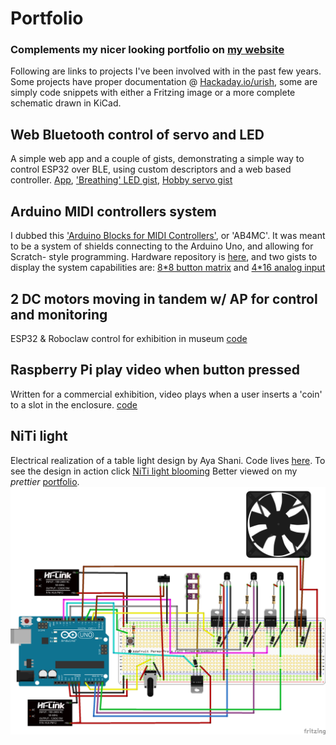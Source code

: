 # Portfolio
### Complements my nicer looking portfolio on [my website](https://urishx.com/en/portfolio)
Following are links to projects I've been involved with in the past few years.
Some projects have proper documentation @ [Hackaday.io/urish](https://hackaday.io/urish), some are simply code snippets with
either a Fritzing image or a more complete schematic drawn in KiCad.

## Web Bluetooth control of servo and LED
A simple web app and a couple of gists, demonstrating a simple way to control ESP32 over BLE, using custom descriptors and a web based controller.
[App](https://github.com/UriShX/ESP32_fader),
['Breathing' LED gist](https://gist.github.com/UriShX/2b1f1c7b461b466a4b4ae336d52653dd),
[Hobby servo gist](https://gist.github.com/UriShX/81266ab108876c4ef4252cc9fd3e1432)

## Arduino MIDI controllers system
I dubbed this ['Arduino Blocks for MIDI Controllers'](https://hackaday.io/project/109296-arduino-blocks-for-midi-controllers), or
'AB4MC'. It was meant to be a system of shields connecting to the Arduino Uno, and allowing for Scratch- style programming. 
Hardware repository is [here](https://github.com/UriShX/AB4MIDICtrlrs), and two gists to display the system capabilities are: [8*8 button matrix](https://gist.github.com/UriShX/ac12b4dfd76a2afa1785bcdb08027061)
 and [4*16 analog input](https://gist.github.com/UriShX/a0cf2a0e9770fb016faa0da292c08822)

## 2 DC motors moving in tandem w/ AP for control and monitoring
ESP32 & Roboclaw control for exhibition in museum [code](/Roboclaw_control_over_ESP32_with_AP_for_control/roboclaw_esp32_w_AP_and_config.ino)

## Raspberry Pi play video when button pressed
Written for a commercial exhibition, video plays when a user inserts a 'coin' to a slot in the enclosure. [code](/Raspberry_Pi_play_video_with_GPIO/rPi_play_video_w_GPIO.py)

## NiTi light
Electrical realization of a table light design by Aya Shani. Code lives [here](/NiTi_light/NiTi_heating_3_wires_with_LED_pot_switch_fan_cycling_button.ino).
To see the design in action click [NiTi light blooming](https://urishx.com/wp-content/uploads/2019/08/NiTi_light_demo.gif)
Better viewed on my _prettier_ [portfolio](https://urishx.com/en/portfolio).
![NiTi light layout](/NiTi_light/NiTi_light_180926a_bb.png)